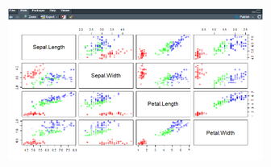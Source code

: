 ![EjecucionPregunta6](https://github.com/JhulenMallo/Examen319/blob/main/Ejecuciones/Ejecucionpregunta5.png)
